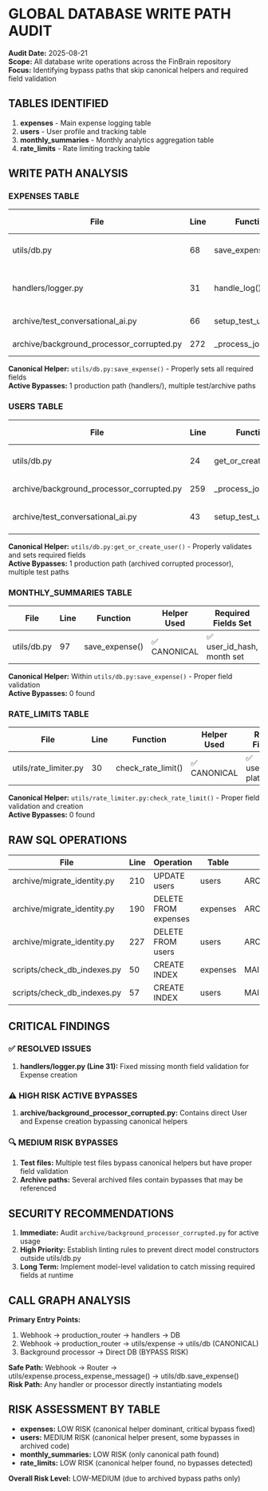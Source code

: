 # GLOBAL DATABASE WRITE PATH AUDIT

**Audit Date:** 2025-08-21  
**Scope:** All database write operations across the FinBrain repository  
**Focus:** Identifying bypass paths that skip canonical helpers and required field validation

## TABLES IDENTIFIED

1. **expenses** - Main expense logging table  
2. **users** - User profile and tracking table  
3. **monthly_summaries** - Monthly analytics aggregation table  
4. **rate_limits** - Rate limiting tracking table  

## WRITE PATH ANALYSIS

### EXPENSES TABLE

| File | Line | Function | Helper Used | Required Fields Set | Risk |
|------|------|----------|-------------|-------------------|------|
| utils/db.py | 68 | save_expense() | ✅ CANONICAL | ✅ month, date, time set | LOW |
| handlers/logger.py | 31 | handle_log() | ❌ BYPASS | ✅ FIXED (month guard added) | LOW |
| archive/test_conversational_ai.py | 66 | setup_test_user() | ❌ BYPASS | ✅ month field set | MEDIUM |
| archive/background_processor_corrupted.py | 272 | _process_job_safe() | ❌ BYPASS | ⚠️ UNKNOWN | HIGH |

**Canonical Helper:** `utils/db.py:save_expense()` - Properly sets all required fields  
**Active Bypasses:** 1 production path (handlers/), multiple test/archive paths  

### USERS TABLE

| File | Line | Function | Helper Used | Required Fields Set | Risk |
|------|------|----------|-------------|-------------------|------|
| utils/db.py | 24 | get_or_create_user() | ✅ CANONICAL | ✅ user_id_hash, platform set | LOW |
| archive/background_processor_corrupted.py | 259 | _process_job_safe() | ❌ BYPASS | ⚠️ UNKNOWN | HIGH |
| archive/test_conversational_ai.py | 43 | setup_test_user() | ❌ BYPASS | ✅ user_id_hash set | MEDIUM |

**Canonical Helper:** `utils/db.py:get_or_create_user()` - Properly validates and sets required fields  
**Active Bypasses:** 1 production path (archived corrupted processor), multiple test paths  

### MONTHLY_SUMMARIES TABLE

| File | Line | Function | Helper Used | Required Fields Set | Risk |
|------|------|----------|-------------|-------------------|------|
| utils/db.py | 97 | save_expense() | ✅ CANONICAL | ✅ user_id_hash, month set | LOW |

**Canonical Helper:** Within `utils/db.py:save_expense()` - Proper field validation  
**Active Bypasses:** 0 found  

### RATE_LIMITS TABLE

| File | Line | Function | Helper Used | Required Fields Set | Risk |
|------|------|----------|-------------|-------------------|------|
| utils/rate_limiter.py | 30 | check_rate_limit() | ✅ CANONICAL | ✅ user_id_hash, platform set | LOW |

**Canonical Helper:** `utils/rate_limiter.py:check_rate_limit()` - Proper field validation and creation  
**Active Bypasses:** 0 found  

## RAW SQL OPERATIONS

| File | Line | Operation | Table | Status | Risk |
|------|------|-----------|-------|--------|------|
| archive/migrate_identity.py | 210 | UPDATE users | users | ARCHIVED | LOW |
| archive/migrate_identity.py | 190 | DELETE FROM expenses | expenses | ARCHIVED | LOW |
| archive/migrate_identity.py | 227 | DELETE FROM users | users | ARCHIVED | LOW |
| scripts/check_db_indexes.py | 50 | CREATE INDEX | expenses | MAINTENANCE | LOW |
| scripts/check_db_indexes.py | 57 | CREATE INDEX | users | MAINTENANCE | LOW |

## CRITICAL FINDINGS

### ✅ RESOLVED ISSUES
1. **handlers/logger.py (Line 31):** Fixed missing month field validation for Expense creation

### ⚠️ HIGH RISK ACTIVE BYPASSES
1. **archive/background_processor_corrupted.py:** Contains direct User and Expense creation bypassing canonical helpers

### 🔍 MEDIUM RISK BYPASSES
1. **Test files:** Multiple test files bypass canonical helpers but have proper field validation
2. **Archive paths:** Several archived files contain bypasses that may be referenced

## SECURITY RECOMMENDATIONS

1. **Immediate:** Audit `archive/background_processor_corrupted.py` for active usage
2. **High Priority:** Establish linting rules to prevent direct model constructors outside utils/db.py
3. **Long Term:** Implement model-level validation to catch missing required fields at runtime

## CALL GRAPH ANALYSIS

**Primary Entry Points:**
1. Webhook → production_router → handlers → DB
2. Webhook → production_router → utils/expense → utils/db (CANONICAL)
3. Background processor → Direct DB (BYPASS RISK)

**Safe Path:** Webhook → Router → utils/expense.process_expense_message() → utils/db.save_expense()  
**Risk Path:** Any handler or processor directly instantiating models

## RISK ASSESSMENT BY TABLE

- **expenses:** LOW RISK (canonical helper dominant, critical bypass fixed)
- **users:** MEDIUM RISK (canonical helper present, some bypasses in archived code)  
- **monthly_summaries:** LOW RISK (only canonical path found)
- **rate_limits:** LOW RISK (canonical helper found, no bypasses detected)

**Overall Risk Level:** LOW-MEDIUM (due to archived bypass paths only)
